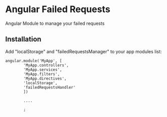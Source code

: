 Angular Failed Requests
=======================

Angular Module to manage your failed requests

Installation
------------
Add "localStorage" and "failedRequestsManager" to your app modules list:
```
angular.module('MyApp', [
        'MyApp.controllers',
        'MyApp.services',
        'MyApp.filters',
        'MyApp.directives',
        'localStorage',
        'failedRequestsHandler'
        ])
        
        ....
        
        ;
```
